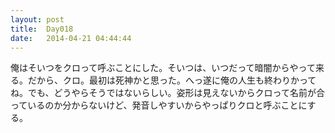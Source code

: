 ```yaml
---
layout: post
title:  Day018
date:   2014-04-21 04:44:44
---
```


俺はそいつをクロって呼ぶことにした。そいつは、いつだって暗闇からやって来る。だから、クロ。最初は死神かと思った。へっ遂に俺の人生も終わりかってね。でも、どうやらそうではないらしい。姿形は見えないからクロって名前が合っているのか分からないけど、発音しやすいからやっぱりクロと呼ぶことにする。